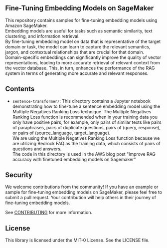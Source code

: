 ## Fine-Tuning Embedding Models on SageMaker

This repository contains samples for fine-tuning embedding models using Amazon SageMaker.  
Embedding models are useful for tasks such as semantic similarity, text clustering, and information retrieval.  
By fine-tuning embedding model on data that is representative of the target domain or task, the model can learn to capture the relevant semantics, jargon, and contextual relationships that are crucial for that domain.  
Domain-specific embeddings can significantly improve the quality of vector representations, leading to more accurate retrieval of relevant context from the vector database. This, in turn, enhances the performance of the RAG system in terms of generating more accurate and relevant responses.


## Contents
- `sentence-transformer/`: This directory contains a Jupyter notebook demonstrating how to fine-tune a sentence embedding model using the Multiple Negatives Ranking Loss technique.  The Multiple Negatives Ranking Loss function is recommended when in your training data you only have positive pairs, for example, only pairs of similar texts like pairs of paraphrases, pairs of duplicate questions, pairs of (query, response), or pairs of (source_language, target_language).   
We are using the Multiple Negatives Ranking Loss function because we are utilizing Bedrock FAQ as the training data, which consists of pairs of questions and answers.  
The code in this directory is used in the AWS blog post "Improve RAG accuracy with finetuned embedding models on Sagemaker"
  
## Security
We welcome contributions from the community! If you have an example or sample for fine-tuning embedding models on SageMaker, please feel free to submit a pull request. Your contribution will help others in their journey of fine-tuning embedding models.  

See [CONTRIBUTING](CONTRIBUTING.md#security-issue-notifications) for more information.

## License

This library is licensed under the MIT-0 License. See the LICENSE file.

